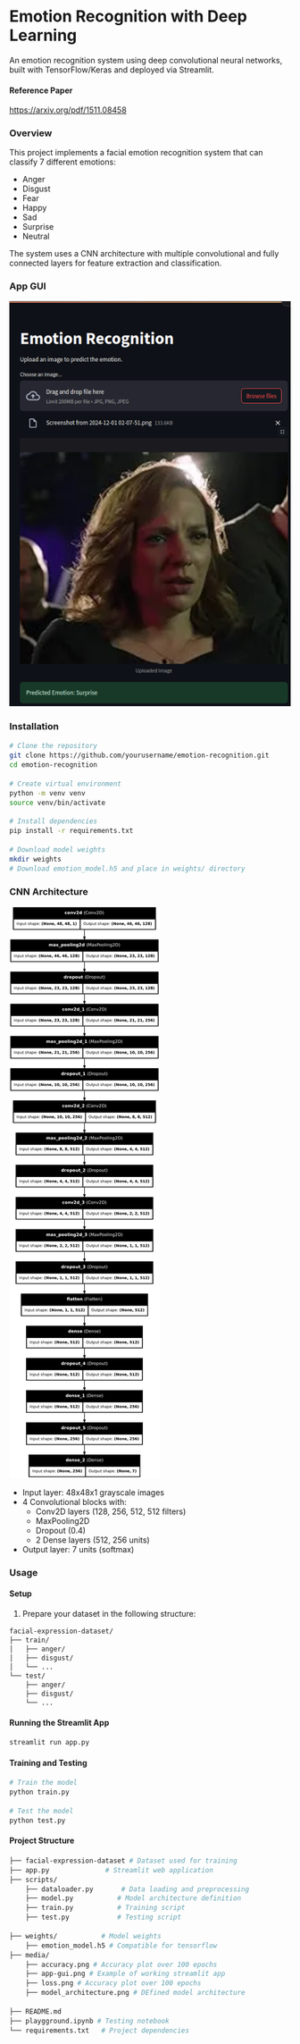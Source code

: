 # Emotion Recognition with Deep Learning
An emotion recognition system using deep convolutional neural networks, built with TensorFlow/Keras and deployed via Streamlit.

#### Reference Paper
https://arxiv.org/pdf/1511.08458

### Overview
This project implements a facial emotion recognition system that can classify 7 different emotions:

- Anger
- Disgust
- Fear
- Happy
- Sad
- Surprise
- Neutral

The system uses a CNN architecture with multiple convolutional and fully connected layers for feature extraction and classification.

### App GUI

![alt text](media/app-gui.png)

### Installation
```bash
# Clone the repository
git clone https://github.com/yourusername/emotion-recognition.git
cd emotion-recognition

# Create virtual environment
python -m venv venv
source venv/bin/activate

# Install dependencies
pip install -r requirements.txt

# Download model weights
mkdir weights
# Download emotion_model.h5 and place in weights/ directory
```

### CNN Architecture

![alt text](media/model_architecture.png)

- Input layer: 48x48x1 grayscale images 
- 4 Convolutional blocks with:
    - Conv2D layers (128, 256, 512, 512 filters)
    - MaxPooling2D
    - Dropout (0.4)
    - 2 Dense layers (512, 256 units)
- Output layer: 7 units (softmax)

### Usage

#### Setup

1. Prepare your dataset in the following structure:

```
facial-expression-dataset/
├── train/
│   ├── anger/
│   ├── disgust/
│   └── ...
└── test/
    ├── anger/
    ├── disgust/
    └── ...
```
#### Running the Streamlit App

```bash 
streamlit run app.py
```

#### Training and Testing
```bash
# Train the model
python train.py

# Test the model
python test.py
```

#### Project Structure

```bash
├── facial-expression-dataset # Dataset used for training
├── app.py              # Streamlit web application
├── scripts/
    ├── dataloader.py       # Data loading and preprocessing
    ├── model.py           # Model architecture definition
    ├── train.py           # Training script
    ├── test.py            # Testing script

├── weights/           # Model weights
    ├── emotion_model.h5 # Compatible for tensorflow
├── media/
    ├── accuracy.png # Accuracy plot over 100 epochs
    ├── app-gui.png # Example of working streamlit app
    ├── loss.png # Accuracy plot over 100 epochs
    ├── model_architecture.png # DEfined model architecture

├── README.md
├── playgground.ipynb # Testing notebook
└── requirements.txt   # Project dependencies
```
